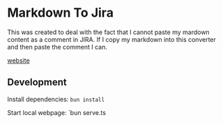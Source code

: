 
# Markdown To Jira

This was created to deal with the fact that I cannot paste my mardown content as a comment in JIRA.
If I copy my markdown into this converter and then paste the comment I can.

[website](https://jadujoel.github.io/markdown-to-jira/)

## Development

Install dependencies:
`bun install`

Start local webpage:
`bun serve.ts
